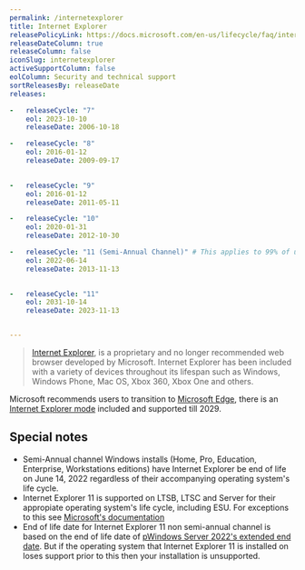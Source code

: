 ```yaml
---
permalink: /internetexplorer
title: Internet Explorer
releasePolicyLink: https://docs.microsoft.com/en-us/lifecycle/faq/internet-explorer-microsoft-edge#what-is-the-lifecycle-policy-for-internet-explorer-
releaseDateColumn: true
releaseColumn: false
iconSlug: internetexplorer
activeSupportColumn: false
eolColumn: Security and technical support
sortReleasesBy: releaseDate
releases:

-   releaseCycle: "7" 
    eol: 2023-10-10
    releaseDate: 2006-10-18

-   releaseCycle: "8"
    eol: 2016-01-12
    releaseDate: 2009-09-17

    
-   releaseCycle: "9"
    eol: 2016-01-12
    releaseDate: 2011-05-11

-   releaseCycle: "10"
    eol: 2020-01-31
    releaseDate: 2012-10-30

-   releaseCycle: "11 (Semi-Annual Channel)" # This applies to 99% of users
    eol: 2022-06-14
    releaseDate: 2013-11-13

    
-   releaseCycle: "11"
    eol: 2031-10-14
    releaseDate: 2023-11-13


---
```


> [Internet Explorer](https://www.microsoft.com/en-us/download/internet-explorer.aspx), is a proprietary and no longer recommended web browser developed by Microsoft. Internet Explorer has been included with a variety of devices throughout its lifespan such as Windows, Windows Phone, Mac OS, Xbox 360, Xbox One and others.

Microsoft recommends users to transition to [Microsoft Edge](https://www.microsoft.com/en-us/edge), there is an [Internet Explorer mode](https://docs.microsoft.com/en-us/deployedge/edge-ie-mode) included and supported till 2029.

## Special notes

- Semi-Annual channel Windows installs (Home, Pro, Education, Enterprise, Workstations editions) have Internet Explorer be end of life on June 14, 2022 regardless of their accompanying operating system's life cycle.
- Internet Explorer 11 is supported on LTSB, LTSC and Server for their appropiate operating system's life cycle, including ESU. For exceptions to this see [Microsoft's documentation](https://docs.microsoft.com/en-us/lifecycle/faq/internet-explorer-microsoft-edge#what-is-the-lifecycle-policy-for-internet-explorer-)
- End of life date for Internet Explorer 11 non semi-annual channel is based on the end of life date of [pWindows Server 2022's extended end date](https://docs.microsoft.com/en-us/lifecycle/products/windows-server-2022). But if the operating system that Internet Explorer 11 is installed on loses support prior to this then your installation is unsupported.
